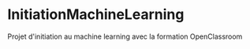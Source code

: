 # InitiationMachineLearning
Projet d'initiation au machine learning avec la formation OpenClassroom

